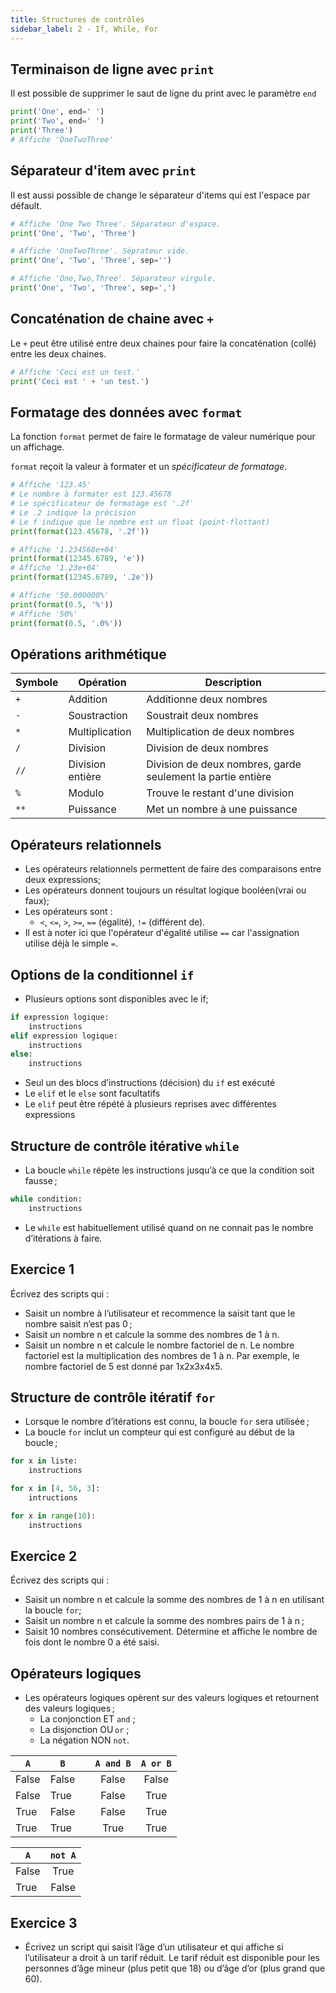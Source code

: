 ```yaml
---
title: Structures de contrôles
sidebar_label: 2 - If, While, For
---
```


## Terminaison de ligne avec `print`
Il est possible de supprimer le saut de ligne du print avec le paramètre `end`

~~~python
print('One', end=' ') 
print('Two', end=' ') 
print('Three')
# Affiche 'OneTwoThree'
~~~

## Séparateur d'item avec `print`

Il est aussi possible de change le séparateur d'items qui est l'espace par défault.

~~~python
# Affiche 'One Two Three'. Séparateur d'espace.
print('One', 'Two', 'Three') 

# Affiche 'OneTwoThree'. Séprateur vide.
print('One', 'Two', 'Three', sep='') 

# Affiche 'One,Two,Three'. Séparateur virgule.
print('One', 'Two', 'Three', sep=',')
~~~

## Concaténation de chaine avec `+`

Le `+` peut être utilisé entre deux chaines pour faire la concaténation (collé) entre les deux chaines.

~~~python
# Affiche 'Ceci est un test.'
print('Ceci est ' + 'un test.')
~~~

## Formatage des données avec `format`

La fonction `format` permet de faire le formatage de valeur numérique pour un affichage.

`format` reçoit la valeur à formater et un *spécificateur de formatage*.

~~~python
# Affiche '123.45'
# Le nombre à formater est 123.45678
# Le spécificateur de formatage est '.2f'
# Le .2 indique la précision
# Le f indique que le nombre est un float (point-flottant)
print(format(123.45678, '.2f'))

# Affiche '1.234568e+04'
print(format(12345.6789, 'e'))
# Affiche '1.23e+04'
print(format(12345.6789, '.2e'))

# Affiche '50.000000%'
print(format(0.5, '%'))
# Affiche '50%'
print(format(0.5, '.0%'))
~~~

## Opérations arithmétique

Symbole | Opération        | Description
--------|------------------|------------------------------------------------------------
`+`     | Addition         | Additionne deux nombres
`-`     | Soustraction     | Soustrait deux nombres
`*`     | Multiplication   | Multiplication de deux nombres
`/`     | Division         | Division de deux nombres
`//`    | Division entière | Division de deux nombres, garde seulement la partie entière
`%`     | Modulo           | Trouve le restant d'une division
`**`    | Puissance        | Met un nombre à une puissance

## Opérateurs relationnels
* Les opérateurs relationnels permettent de faire des comparaisons entre deux expressions;
* Les opérateurs donnent toujours un résultat logique booléen(vrai ou faux);
* Les opérateurs sont :
    * `<`, `<=`, `>`, `>=`, `==` (égalité), `!=` (différent de).
* Il est à noter ici que l'opérateur d'égalité utilise `==` car l'assignation utilise déjà le simple `=`.

## Options de la conditionnel `if`
* Plusieurs options sont disponibles avec le if;
~~~python
if expression logique:
    instructions
elif expression logique:
    instructions
else:
    instructions

~~~
* Seul un des blocs d’instructions (décision) du `if` est exécuté
* Le `elif` et le `else` sont facultatifs
* Le `elif` peut être répété à plusieurs reprises avec différentes expressions

## Structure de contrôle itérative `while`
* La boucle `while` répète les instructions jusqu’à ce que la condition soit fausse ;

~~~python
while condition:
    instructions
~~~

* Le `while` est habituellement utilisé quand on ne connait pas le nombre d’itérations à faire.

## Exercice 1
Écrivez des scripts qui :

* Saisit un nombre à l’utilisateur et recommence la saisit tant que le nombre saisit n’est pas 0 ;
* Saisit un nombre n et calcule la somme des nombres de 1 à n.
* Saisit un nombre n et calcule le nombre factoriel de n. Le nombre factoriel est la multiplication des nombres de 1 à n. Par exemple, le nombre factoriel de 5 est donné par 1x2x3x4x5.

## Structure de contrôle itératif `for`
* Lorsque le nombre d’itérations est connu, la boucle `for` sera utilisée ;
* La boucle `for` inclut un compteur qui est configuré au début de la boucle ;

~~~python
for x in liste:
    instructions

for x in [4, 56, 3]:
    intructions

for x in range(10):
    instructions
~~~

## Exercice 2
Écrivez des scripts qui :

* Saisit un nombre n et calcule la somme des nombres de 1 à n en utilisant la boucle `for`;
* Saisit un nombre n et calcule la somme des nombres pairs de 1 à n ;
* Saisit 10 nombres consécutivement. Détermine et affiche le nombre de fois dont le nombre 0 a été saisi.

## Opérateurs logiques
* Les opérateurs logiques opèrent sur des valeurs logiques et retournent des valeurs logiques ;
    * La conjonction ET `and` ;
    * La disjonction OU `or` ;
    * La négation NON `not`.

`A` | `B` |   | `A and B` | `A or B`
----|-----|---|:--------:|:-------:
False  | False  |   | False       | False
False  | True   |   | False       | True
True   | False  |   | False       | True
True   | True   |   | True        | True

`A` | `not A`
----|:---:
False  | True
True   | False

## Exercice 3
* Écrivez un script qui saisit l’âge d’un utilisateur et qui affiche si l’utilisateur a droit à un tarif réduit. Le tarif réduit est disponible pour les personnes d’âge mineur (plus petit que 18) ou d’âge d’or (plus grand que 60).

